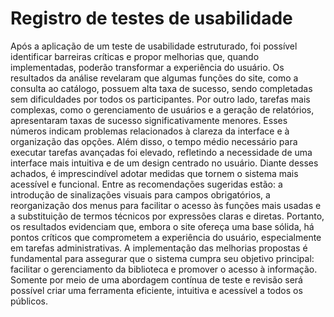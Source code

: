 # Registro de testes de usabilidade

Após a aplicação de um teste de usabilidade estruturado, foi possível identificar barreiras críticas e propor melhorias que, quando implementadas, poderão transformar a experiência do usuário.
Os resultados da análise revelaram que algumas funções do site, como a consulta ao catálogo, possuem alta taxa de sucesso, sendo completadas sem dificuldades por todos os participantes. Por outro lado, tarefas mais complexas, como o gerenciamento de usuários e a geração de relatórios, apresentaram taxas de sucesso significativamente menores. Esses números indicam problemas relacionados à clareza da interface e à organização das opções. Além disso, o tempo médio necessário para executar tarefas avançadas foi elevado, refletindo a necessidade de uma interface mais intuitiva e de um design centrado no usuário.
Diante desses achados, é imprescindível adotar medidas que tornem o sistema mais acessível e funcional. Entre as recomendações sugeridas estão: a introdução de sinalizações visuais para campos obrigatórios, a reorganização dos menus para facilitar o acesso às funções mais usadas e a substituição de termos técnicos por expressões claras e diretas. 
Portanto, os resultados evidenciam que, embora o site ofereça uma base sólida, há pontos críticos que comprometem a experiência do usuário, especialmente em tarefas administrativas. A implementação das melhorias propostas é fundamental para assegurar que o sistema cumpra seu objetivo principal: facilitar o gerenciamento da biblioteca e promover o acesso à informação. Somente por meio de uma abordagem contínua de teste e revisão será possível criar uma ferramenta eficiente, intuitiva e acessível a todos os públicos.
